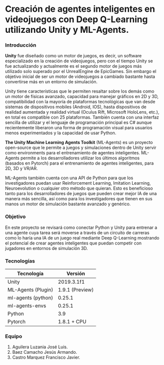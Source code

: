 # Creación de agentes inteligentes en videojuegos con Deep Q-Learning utilizando Unity y ML-Agents.
### Introducción
**Unity** fue diseñado como un motor de juegos, es decir, un software especializado en la creación de videojuegos, pero con el tiempo Unity se fue actualizando y actualmente es el segundo motor de juegos más utilizado solo superado por el UnrealEngine de EpicGames. Sin embargo el objetivo inicial de ser un motor de videojuegos a cambiado bastante hasta convertirse más en un entorno de simulación.

Unity tiene características que le permiten resaltar sobre los demás como un motor de físicas avanzado, capacidad para manejar gráficos en 2D y 3D, compatibilidad con la mayoría de plataformas tecnológicas que van desde sistemas de dispositivos mobiles (Android, IOS), hasta dispositivos de realidad aumentada y realidad virtual (Oculus Rift, Microsoft HoloLens, etc.), en total es compatible con 25 plataformas. También cuenta con una interfaz sencilla de utilizar y el lenguaje de programación principal es C# aunque recientemente liberaron una forma de programación visual para usuarios menos experimentados y la capacidad de usar Python.

**The Unity Machine Learning Agents Toolkit** (ML-Agents) es un proyecto open-source que le permite a juegos y simulaciones dentro de Unity servir como environments para el entrenamiento de agentes inteligentes. ML-Agents permite a los desarrolladores utilizar los últimos algoritmos (basados en Pytorch) para el entrenamiento de agentes inteligentes, para 2D, 3D y VR/AR. 

ML-Agents también cuenta con una API de Python para que los investigadores puedan usar Reinforcement Learning, Imitation Learning, Neuroevolution o cualquier otro método que quieran. Esto es beneficioso tanto para los desarrolladores de juegos que pueden crear mejor IA de una manera más sencilla, así como para los investigadores que tienen en sus manos un motor de simulación bastante avanzado y genérico.

### Objetivo
En este proyecto se revisará como conectar Python y Unity para entrenar a una agente cuya tarea será moverse a través de un circuito de carreras como lo haría una IA de un juego real mediante Deep Q-Learning mostrando el potencial de crear agentes inteligentes que puedan competir con jugadores en entornos de simulación 3D.

### Tecnologías
| Tecnología         | Versión         |
|--------------------|-----------------|
| Unity              | 2019.3.1f1      |
| ML-Agents (Plugin) | 1.9.1 (Preview) |
| ml-agents (python) | 0.25.1          |
| ml-agents-envs     | 0.25.1          |
| Python             | 3.9             |
| Pytorch            | 1.8.1 + CPU     |

### Equipo
1. Aguilera Luzania José Luis.
2. Baez Camacho Jesús Armando.
3. Castro Marquez Francisco Javier.
